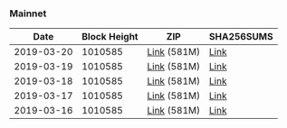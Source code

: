 ### Mainnet

|    Date    | Block Height | ZIP | SHA256SUMS |
| ---------- | ------------ | --- | ---------- |
| 2019-03-20 | 1010585 | [Link](https://s3-ap-southeast-2.amazonaws.com/ion-bootstrap/mainnet/2019-03-20/bootstrap.dat.zip) (581M) | [Link](https://s3-ap-southeast-2.amazonaws.com/ion-bootstrap/mainnet/2019-03-20/SHA256SUMS) |
| 2019-03-19 | 1010585 | [Link](https://s3-ap-southeast-2.amazonaws.com/ion-bootstrap/mainnet/2019-03-19/bootstrap.dat.zip) (581M) | [Link](https://s3-ap-southeast-2.amazonaws.com/ion-bootstrap/mainnet/2019-03-19/SHA256SUMS) |
| 2019-03-18 | 1010585 | [Link](https://s3-ap-southeast-2.amazonaws.com/ion-bootstrap/mainnet/2019-03-18/bootstrap.dat.zip) (581M) | [Link](https://s3-ap-southeast-2.amazonaws.com/ion-bootstrap/mainnet/2019-03-18/SHA256SUMS) |
| 2019-03-17 | 1010585 | [Link](https://s3-ap-southeast-2.amazonaws.com/ion-bootstrap/mainnet/2019-03-17/bootstrap.dat.zip) (581M) | [Link](https://s3-ap-southeast-2.amazonaws.com/ion-bootstrap/mainnet/2019-03-17/SHA256SUMS) |
| 2019-03-16 | 1010585 | [Link](https://s3-ap-southeast-2.amazonaws.com/ion-bootstrap/mainnet/2019-03-16/bootstrap.dat.zip) (581M) | [Link](https://s3-ap-southeast-2.amazonaws.com/ion-bootstrap/mainnet/2019-03-16/SHA256SUMS) |
